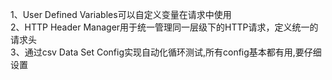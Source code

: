 1、User Defined Variables可以自定义变量在请求中使用<br>
2、HTTP Header Manager用于统一管理同一层级下的HTTP请求，定义统一的请求头<br>
3、通过csv Data Set Config实现自动化循环测试,所有config基本都有用,要仔细设置<br>
